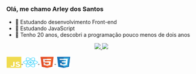 ### Olá, me chamo Arley dos Santos


- 🔭 Estudando desenvolvimento Front-end
- 🤔 Estudando JavaScript
- 💬 Tenho 20 anos, descobri a programação pouco menos de dois anos


<div display:flex;>
<div align="center">
  <a href="https://github.com/ArleySantos">
  <img height="180em" src="https://github-readme-stats.vercel.app/api?username=ArleySantos&show_icons=true&theme=dracula&include_all_commits=true&count_private=true"/>
  <img height="180em" src="https://github-readme-stats.vercel.app/api/top-langs/?username=ArleySantos&layout=compact&langs_count=7&theme=dracula"/>
</div>
<div style="display: inline_block"><br>
  <img align="center" alt="Arley-Js" height="30" width="40" src="https://raw.githubusercontent.com/devicons/devicon/master/icons/javascript/javascript-plain.svg">
  <img align="center" alt="Rafa-React" height="30" width="40" src="https://raw.githubusercontent.com/devicons/devicon/master/icons/react/react-original.svg">
  <img align="center" alt="Rafa-HTML" height="30" width="40" src="https://raw.githubusercontent.com/devicons/devicon/master/icons/html5/html5-original.svg">
  <img align="center" alt="Rafa-CSS" height="30" width="40" src="https://raw.githubusercontent.com/devicons/devicon/master/icons/css3/css3-original.svg">
</div>

</div>
